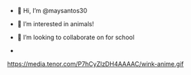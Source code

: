 - 👋 Hi, I’m @maysantos30
- 👀 I’m interested in animals! 
- 💞️ I’m looking to collaborate on for school

- 
https://media.tenor.com/P7hCyZlzDH4AAAAC/wink-anime.gif

<!---
maysantos30/maysantos30 is a ✨ special ✨ repository because its `README.md` (this file) appears on your GitHub profile.
You can click the Preview link to take a look at your changes.
--->
